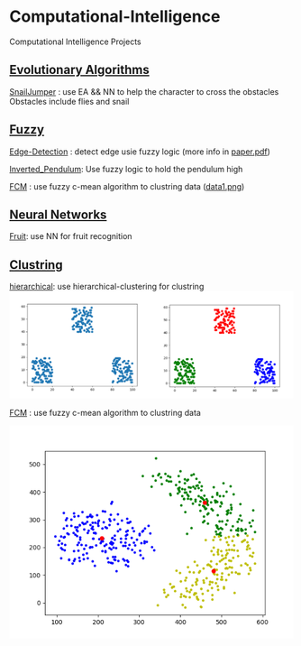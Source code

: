 # Computational-Intelligence
Computational Intelligence Projects

## [Evolutionary Algorithms](https://github.com/amirrezarajabi/computational-intelligence/tree/main/Evolutionary-Projects)
[SnailJumper](https://github.com/amirrezarajabi/computational-intelligence/tree/main/Evolutionary-Projects/SnailJumper) : use EA && NN to help the character to cross the obstacles Obstacles include flies and snail

## [Fuzzy](https://github.com/amirrezarajabi/computational-intelligence/tree/main/Fuzzy-Projects)
[Edge-Detection](https://github.com/amirrezarajabi/computational-intelligence/tree/main/Fuzzy-Projects/Edge-Detection) : detect edge usie fuzzy logic (more info in [paper.pdf](https://github.com/amirrezarajabi/computational-intelligence/blob/main/Fuzzy-Projects/Edge-Detection/paper.pdf))

[Inverted_Pendulum](https://github.com/amirrezarajabi/computational-intelligence/tree/main/Fuzzy-Projects/Inverted_Pendulum): Use fuzzy logic to hold the pendulum high

[FCM](https://github.com/amirrezarajabi/computational-intelligence/tree/main/Fuzzy-Projects/Fuzzy-CMean) : use fuzzy c-mean algorithm to clustring data ([data1.png](https://github.com/amirrezarajabi/computational-intelligence/tree/main/Fuzzy-Projects/Fuzzy-CMean/pic/data1.png))

## [Neural Networks](https://github.com/amirrezarajabi/computational-intelligence/tree/main/Neural-Network-Projects)
[Fruit](https://github.com/amirrezarajabi/computational-intelligence/tree/main/Neural-Network-Projects/Fruit): use NN for fruit recognition

## [Clustring](https://github.com/amirrezarajabi/computational-intelligence/tree/main/Clustring)
[hierarchical](https://github.com/amirrezarajabi/computational-intelligence/tree/main/Clustring/hierarchical-clustering): use hierarchical-clustering for clustring
![example](Clustring/hierarchical-clustering/pic/run.png)

[FCM](https://github.com/amirrezarajabi/computational-intelligence/tree/main/Fuzzy-Projects/Fuzzy-CMean) : use fuzzy c-mean algorithm to clustring data

![data1](Fuzzy-Projects/Fuzzy-CMean/pic/data1.png)
